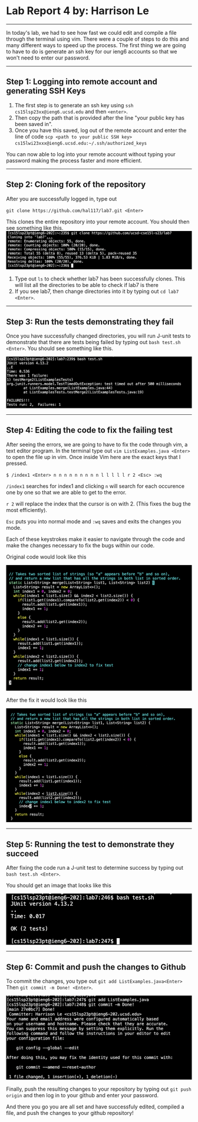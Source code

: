 # Lab Report 4 by: Harrison Le
---

In today's lab, we had to see how fast we could edit and compile a file through the terminal using vim. There were a couple of steps to do this and many different ways to speed
up the process. The first thing we are going to have to do is generate an ssh key for our ieng6 accounts so that we won't need to enter our password.

---
## Step 1: Logging into remote account and generating SSH Keys
1. The first step is to generate an ssh key using  `ssh cs15lsp23xx@ieng6.ucsd.edu` and then `<enter>`.
2. Then copy the path that is provided after the line "your public key has been saved in".
3. Once you have this saved, log out of the remote account and enter the line of code 
`scp <path to your public SSH key> cs15lwi23xxx@ieng6.ucsd.edu:~/.ssh/authorized_keys`

You can now able to log into your remote account without typing your password making the process faster and more efficient.

---
## Step 2: Cloning fork of the repository
After you are successfully logged in, type out

`git clone https://github.com/hal117/lab7.git <Enter>`

This clones the entire repository into your remote account. You should then see something like this.
![Image](lab4gitclone.png)

1. Type out `ls` to check whether lab7 has been successfully clones. This will list all the directories to be able to check if lab7 is there
2. If you see lab7, then change directories into it by typing out `cd lab7 <Enter>`.

---
## Step 3: Run the tests demonstrating they fail
Once you have successfully changed directories, you will run J-unit tests to demonstrate that there are tests being failed by typing out `bash test.sh <Enter>`. You should see 
something like this.

![Image](lab4test.png)

---
## Step 4: Editing the code to fix the failing test

After seeing the errors, we are going to have to fix the code through vim, a text editor program. In the terminal type out `vim ListExamples.java <Enter>` to open the file up in vim.
Once inside Vim here are the exact keys that I pressed.

`$ /index1 <Enter> n n n n n n n n n l l l l l r 2 <Esc> :wq`

`/index1` searches for index1 and clicking `n` will search for each occurence one by one so that we are able to get to the error. 

`r 2` will replace the index that the cursor is on with 2. (This fixes the bug the most efficiently).

`Esc` puts you into normal mode and `:wq` saves and exits the changes you mode. 

Each of these keystrokes make it easier to navigate through the code and make the changes necessary to fix the bugs within our code. 

Original code would look like this

![Image](lab4codefail.png)

After the fix it would look like this

![Image](lab4codesuccess.png)

---
## Step 5: Running the test to demonstrate they succeed

After fixing the code run a J-unit test to determine success by typing out `bash test.sh <Enter>`.

You should get an image that looks like this 

![Image](lab4bashtestsuccess.png)

---
## Step 6: Commit and push the changes to Github

To commit the changes, you type out `git add ListExamples.java<Enter>` Then `git commit -m Done! <Enter>`.

![Image](Changescommited.png)

Finally, push the resulting changes to your repository by typing out `git push origin` and then log in to your github and enter your password.

And there you go you are all set and have successfuly edited, compiled a file, and push the changes to your github repository!
